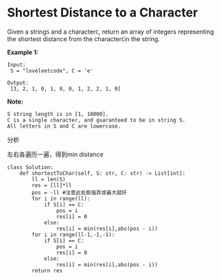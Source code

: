 # Shortest Distance to a Character

Given a string`S` and a character`C`, return an array of integers representing the shortest distance from the character`C`in the string.

**Example 1:**

```text
Input:
 S = "loveleetcode", C = 'e'

Output:
 [3, 2, 1, 0, 1, 0, 0, 1, 2, 2, 1, 0]
```

**Note:**

```text
S string length is in [1, 10000].
C is a single character, and guaranteed to be in string S.
All letters in S and C are lowercase.
```

分析

左右各遍历一遍，得到min distance

```text
class Solution:
    def shortestToChar(self, S: str, C: str) -> List[int]:        
        ll = len(S)
        res = [ll]*ll
        pos = -ll #注意此处取值弄成最大就好
        for i in range(ll):
            if S[i] == C:
                pos = i
                res[i] = 0
            else:
                res[i] = min(res[i],abs(pos - i))
        for i in range(ll-1,-1,-1):
            if S[i] == C:
                pos = i
                res[i] = 0
            else:
                res[i] = min(res[i],abs(pos - i))
        return res
```

